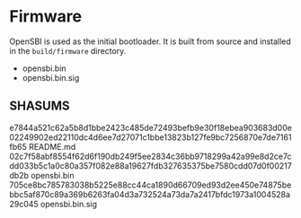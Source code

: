 # Firmware

OpenSBI is used as the initial bootloader. It is built from source and
installed in the `build/firmware` directory.

- opensbi.bin
- opensbi.bin.sig

## SHASUMS

e7844a521c62a5b8d1bbe2423c485de72493befb9e30f18ebea903683d00e02249902ed22110dc4d6ee7d27071c1bbe13823b127fe9bc7256870e7de7161fb65  README.md
02c7f58abf8554f62d6f190db249f5ee2834c36bb9718299a42a99e8d2ce7cdd033b5c1a0c80a357f082e88a19627fdb327635375be7580cdd07d0f00217db2b  opensbi.bin
705ce8bc785783038b5225e88cc44ca1890d66709ed93d2ee450e74875bebbc5af870c89a369b6263fa04d3a732524a73da7a2417bfdc1973a1004528a29c045  opensbi.bin.sig
